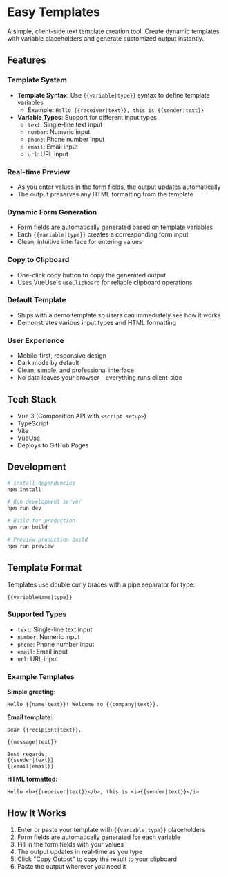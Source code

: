# Easy Templates

A simple, client-side text template creation tool. Create dynamic templates with variable placeholders and generate customized output instantly.

## Features

### Template System
- **Template Syntax**: Use `{{variable|type}}` syntax to define template variables
  - Example: `Hello {{receiver|text}}, this is {{sender|text}}`
- **Variable Types**: Support for different input types
  - `text`: Single-line text input
  - `number`: Numeric input
  - `phone`: Phone number input
  - `email`: Email input
  - `url`: URL input

### Real-time Preview
- As you enter values in the form fields, the output updates automatically
- The output preserves any HTML formatting from the template

### Dynamic Form Generation
- Form fields are automatically generated based on template variables
- Each `{{variable|type}}` creates a corresponding form input
- Clean, intuitive interface for entering values

### Copy to Clipboard
- One-click copy button to copy the generated output
- Uses VueUse's `useClipboard` for reliable clipboard operations

### Default Template
- Ships with a demo template so users can immediately see how it works
- Demonstrates various input types and HTML formatting

### User Experience
- Mobile-first, responsive design
- Dark mode by default
- Clean, simple, and professional interface
- No data leaves your browser - everything runs client-side

## Tech Stack

- Vue 3 (Composition API with `<script setup>`)
- TypeScript
- Vite
- VueUse
- Deploys to GitHub Pages

## Development

```bash
# Install dependencies
npm install

# Run development server
npm run dev

# Build for production
npm run build

# Preview production build
npm run preview
```

## Template Format

Templates use double curly braces with a pipe separator for type:

```
{{variableName|type}}
```

### Supported Types
- `text`: Single-line text input
- `number`: Numeric input
- `phone`: Phone number input
- `email`: Email input
- `url`: URL input

### Example Templates

**Simple greeting:**
```
Hello {{name|text}}! Welcome to {{company|text}}.
```

**Email template:**
```
Dear {{recipient|text}},

{{message|text}}

Best regards,
{{sender|text}}
{{email|email}}
```

**HTML formatted:**
```
Hello <b>{{receiver|text}}</b>, this is <i>{{sender|text}}</i>
```

## How It Works

1. Enter or paste your template with `{{variable|type}}` placeholders
2. Form fields are automatically generated for each variable
3. Fill in the form fields with your values
4. The output updates in real-time as you type
5. Click "Copy Output" to copy the result to your clipboard
6. Paste the output wherever you need it
